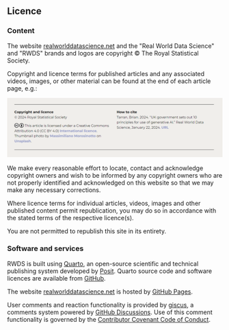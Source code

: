 ## Licence

### Content
The website [realworlddatascience.net](https://realworlddatascience.net/) and the "Real World Data Science" and "RWDS" brands and logos are copyright &copy; The Royal Statistical Society.

Copyright and licence terms for published articles and any associated videos, images, or other material can be found at the end of each article page, e.g.:

![Example of copyright and licence information from an RWDS article.](images/licence-example.PNG)

We make every reasonable effort to locate, contact and acknowledge copyright owners and wish to be informed by any copyright owners who are not properly identified and acknowledged on this website so that we may make any necessary corrections.

Where licence terms for individual articles, videos, images and other published content permit republication, you may do so in accordance with the stated terms of the respective licence(s).

You are not permitted to republish this site in its entirety.

### Software and services
RWDS is built using [Quarto](https://quarto.org/), an open-source scientific and technical publishing system developed by [Posit](https://posit.co/). Quarto source code and software licences are available from [GitHub](https://github.com/quarto-dev).

The website [realworlddatascience.net](https://realworlddatascience.net/) is hosted by [GitHub Pages](https://pages.github.com/). 

User comments and reaction functionality is provided by [giscus](https://giscus.app/), a comments system powered by [GitHub Discussions](https://docs.github.com/en/discussions). Use of this comment functionality is governed by the [Contributor Covenant Code of Conduct](/CODE_OF_CONDUCT.md).